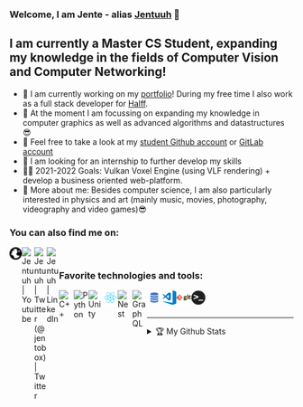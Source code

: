 ### Welcome, I am Jente - alias [Jentuuh][website] 👋

<!-- CHANGE TO MY OWN VERSION -->
<!--img.shields.io-->


## I am currently a Master CS Student, expanding my knowledge in the fields of Computer Vision and Computer Networking!

- 📓 I am currently working on my [portfolio][website]! During my free time I also work as a full stack developer for [Halff](https://halffapp.com/).
- 🚀 At the moment I am focussing on expanding my knowledge in computer graphics as well as advanced algorithms and datastructures 😎
- 🧪 Feel free to take a look at my [student Github account](https://github.com/JenteV-1746880) or [GitLab account](https://gitlab.com/Jentuuh)
- 🏢 I am looking for an internship to further develop my skills 
- 👨‍🎓 2021-2022 Goals: Vulkan Voxel Engine (using VLF rendering) + develop a business oriented web-platform.
- 🌟 More about me: Besides computer science, I am also particularly interested in physics and art (mainly music, movies, photography, videography and video games)😎

### You can also find me on:

[<img align="left" alt="jentuuh.com" width="22px" src="https://raw.githubusercontent.com/iconic/open-iconic/master/svg/globe.svg" />][website]
[<img align="left" alt="Jentuuh | Youtube" width="22px" src="https://cdn.jsdelivr.net/npm/simple-icons@v3/icons/youtube.svg" />][youtube]
[<img align="left" alt="Jentuuh | Twitter (@jentobox) | Twitter" width="22px" src="https://cdn.jsdelivr.net/npm/simple-icons@v3/icons/twitter.svg" />][Twitter]
[<img align="left" alt="Jentuuh | LinkedIn" width="22px" src="https://cdn.jsdelivr.net/npm/simple-icons@v3/icons/linkedin.svg" />][linkedin]


<br />

### Favorite technologies and tools:
<img align="left" alt="C++" width="26px" src="https://img.icons8.com/color/48/000000/c-plus-plus-logo.png" />
<img align="left" alt="Python" width="26px" src="https://cdn3.iconfinder.com/data/icons/logos-and-brands-adobe/512/267_Python-512.png" />
<img align="left" alt="Unity" width="26px" src="https://cdn.iconscout.com/icon/free/png-512/unity-226057.png" />
<img align="left" alt="React" width="26px" src="https://raw.githubusercontent.com/github/explore/80688e429a7d4ef2fca1e82350fe8e3517d3494d/topics/react/react.png" />
<img align="left" alt="Nest" width="26px" src="https://docs.nestjs.com/assets/logo-small.svg"/>
<img align="left" alt="GraphQL" width="26px" src="https://upload.wikimedia.org/wikipedia/commons/thumb/1/17/GraphQL_Logo.svg/2048px-GraphQL_Logo.svg.png"/>
<img align="left" alt="SQL" width="26px" src="https://raw.githubusercontent.com/github/explore/80688e429a7d4ef2fca1e82350fe8e3517d3494d/topics/sql/sql.png" />
<img align="left" alt="Visual Studio Code" width="26px" src="https://raw.githubusercontent.com/github/explore/80688e429a7d4ef2fca1e82350fe8e3517d3494d/topics/visual-studio-code/visual-studio-code.png" />
<img align="left" alt="Git" width="26px" src="https://raw.githubusercontent.com/github/explore/80688e429a7d4ef2fca1e82350fe8e3517d3494d/topics/git/git.png" />
<img align="left" alt="Terminal" width="26px" src="https://raw.githubusercontent.com/github/explore/80688e429a7d4ef2fca1e82350fe8e3517d3494d/topics/terminal/terminal.png" />
<br />
<br />

---

<details>
  <summary>🏆 My Github Stats</summary>

  <img align="left" alt="Jentuuh's stats on Github" src="https://github-readme-stats.vercel.app/api?username=jentuuh&show_icons=true&hide_border=true&theme=synthwave" />

</details>

[student]: https://github.com/JenteV-1746880
[website]: https://www.jentevandersanden.com
[Twitter]: https://twitter.com/jentobox
[youtube]: https://www.youtube.com/channel/UCcUH-r3xpZaHJgnuj8u3G5A
[linkedin]: https://www.linkedin.com/in/jentevandersanden/


